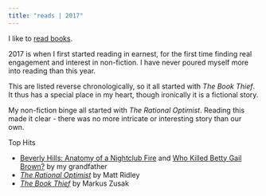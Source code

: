 ```yaml
---
title: "reads | 2017"
---
```


I like to [read books](/reads).

2017 is when I first started reading in earnest, for the first time finding real engagement and interest in non-fiction. I have never poured myself more into reading than this year.

This are listed reverse chronologically, so it all started with _The Book Thief_. It thus has a special place in my heart, though ironically it is a fictional story.

My non-fiction binge all started with _The Rational Optimist_. Reading this made it clear - there was no more intricate or interesting story than our own.

Top Hits

- [Beverly Hills: Anatomy of a Nightclub Fire](https://www.amazon.com/Beverly-Hills-Anatomy-Nightclub-Fire/dp/0990535169) and [Who Killed Betty Gail Brown?](https://www.amazon.com/dp/B07W62WLYK/ref=nav_timeline_asin?_encoding=UTF8&psc=1) by my grandfather
- [_The Rational Optimist_](https://www.amazon.com/dp/B003QP4BJM/ref=dp-kindle-redirect?_encoding=UTF8&btkr=1) by Matt Ridley
- [_The Book Thief_](https://www.amazon.com/Book-Thief-Markus-Zusak/dp/0375842209/ref=tmm_pap_swatch_0?_encoding=UTF8&qid=&sr=) by Markus Zusak
